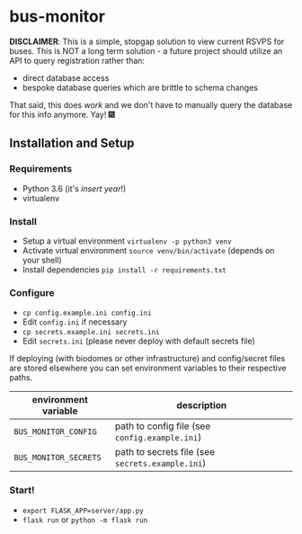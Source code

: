 # bus-monitor

**DISCLAIMER**:
This is a simple, stopgap solution to view current RSVPS for buses.
This is NOT a long term solution - a future project should utilize an API
to query registration rather than:
 - direct database access
 - bespoke database queries which are brittle to schema changes

That said, this does _work_ and we don't have to manually query the database
for this info anymore. Yay! :fireworks:

## Installation and Setup

### Requirements
- Python 3.6 (it's _insert year_!)
- virtualenv

### Install
- Setup a virtual environment `virtualenv -p python3 venv`
- Activate virtual environment `source venv/bin/activate` (depends on your shell)
- Install dependencies `pip install -r requirements.txt`

### Configure
- `cp config.example.ini config.ini`
- Edit `config.ini` if necessary
- `cp secrets.example.ini secrets.ini`
- Edit `secrets.ini` (please never deploy with default secrets file)

If deploying (with biodomes or other infrastructure) and config/secret files are
stored elsewhere you can set environment variables to their respective paths.

| environment variable  | description                                      |
|-----------------------|--------------------------------------------------|
| `BUS_MONITOR_CONFIG`  | path to config file (see `config.example.ini`)   |
| `BUS_MONITOR_SECRETS` | path to secrets file (see `secrets.example.ini`) |

### Start!
- `export FLASK_APP=server/app.py`
- `flask run` or `python -m flask run`
